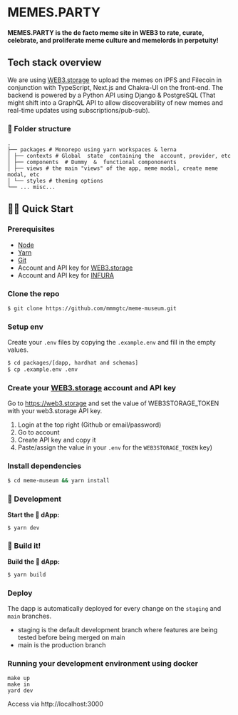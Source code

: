 # MEMES.PARTY

#### MEMES.PARTY is the de facto meme site in WEB3 to rate, curate, celebrate, and proliferate meme culture and memelords in perpetuity!

## Tech stack overview

We are using [WEB3.storage](https://web3.storage) to upload the memes on IPFS and Filecoin in conjunction with TypeScript, Next.js and Chakra-UI on the front-end.
The backend is powered by a Python API using Django & PostgreSQL (That might shift into a GraphQL API to allow discoverability of new memes and real-time updates using subscriptions/pub-sub).

### 📁 Folder structure

```
.
├── packages # Monorepo using yarn workspaces & lerna
│ ├── contexts # Global  state  containing the  account, provider, etc
│ ├── components  # Dummy  &  functional compononents
│ ├── views # the main "views" of the app, meme modal, create meme modal, etc
│ └── styles # theming options
└── ... misc...
```

## 🏄‍♂️ Quick Start

### Prerequisites

- [Node](https://nodejs.org/en/download/)
- [Yarn](https://classic.yarnpkg.com/en/docs/install/)
- [Git](https://git-scm.com/downloads)
- Account and API key for [WEB3.storage](https://web3.storage/)
- Account and API key for [INFURA](https://infura.io/)

### Clone the repo

```sh
$ git clone https://github.com/mmmgtc/meme-museum.git
```

### Setup env

Create your `.env` files by copying the `.example.env` and fill in the empty values.

```sh
$ cd packages/[dapp, hardhat and schemas]
$ cp .example.env .env
```

### Create your [WEB3.storage](https://web3.storage) account and API key

Go to https://web3.storage and set the value of WEB3STORAGE_TOKEN with your web3.storage API key.

1. Login at the top right (Github or email/password)
2. Go to account
3. Create API key and copy it
4. Paste/assign the value in your `.env` for the `WEB3STORAGE_TOKEN` key)

### Install dependencies

```sh
$ cd meme-museum && yarn install
```

### 👷‍ Development

**Start the 📱 dApp:**

```bash
$ yarn dev
```

### 👷‍ Build it!

**Build the 📱 dApp:**

```bash
$ yarn build
```

### Deploy

The dapp is automatically deployed for every change on the `staging` and `main` branches.

- staging is the default development branch where features are being tested before being merged on main
- main is the production branch

### Running your development environment using docker

```
make up
make in
yard dev
```

Access via http://localhost:3000
